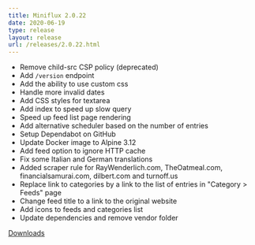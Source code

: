 ```yaml
---
title: Miniflux 2.0.22
date: 2020-06-19
type: release
layout: release
url: /releases/2.0.22.html
---
```


* Remove child-src CSP policy (deprecated)
* Add `/version` endpoint
* Add the ability to use custom css
* Handle more invalid dates
* Add CSS styles for textarea
* Add index to speed up slow query
* Speed up feed list page rendering
* Add alternative scheduler based on the number of entries
* Setup Dependabot on GitHub
* Update Docker image to Alpine 3.12
* Add feed option to ignore HTTP cache
* Fix some Italian and German translations
* Added scraper rule for RayWenderlich.com, TheOatmeal.com, financialsamurai.com, dilbert.com and turnoff.us
* Replace link to categories by a link to the list of entries in "Category > Feeds" page
* Change feed title to a link to the original website
* Add icons to feeds and categories list
* Update dependencies and remove vendor folder

[Downloads](https://github.com/miniflux/v2/releases/tag/2.0.22)
